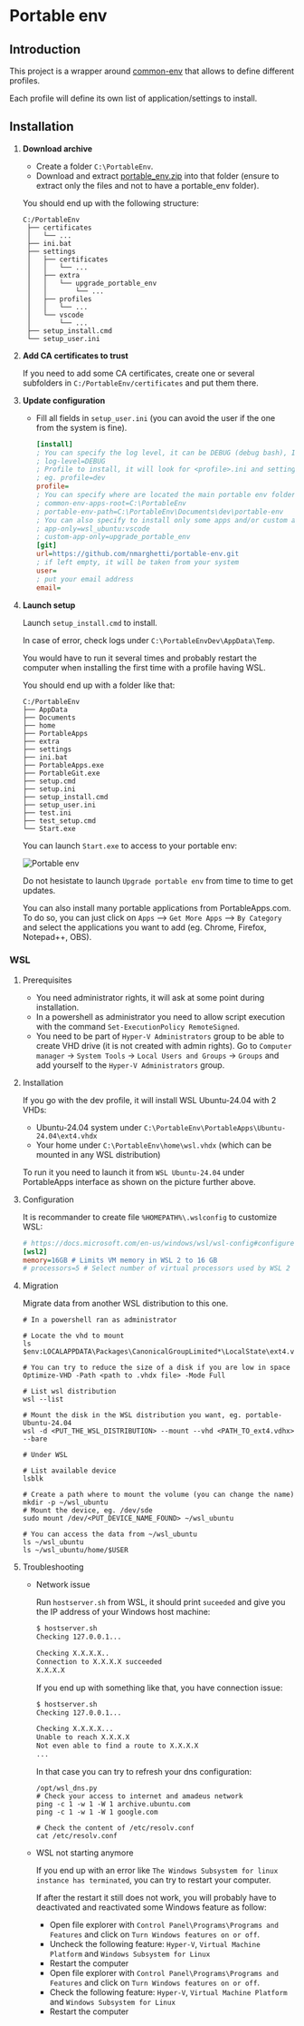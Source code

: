 # Portable env

## Introduction

This project is a wrapper around [common-env](https://github.com/nmarghetti/common_env) that allows to define different profiles.

Each profile will define its own list of application/settings to install.

## Installation

1. **Download archive**

   - Create a folder `C:\PortableEnv`.
   - Download and extract [portable_env.zip](https://raw.githubusercontent.com/nmarghetti/portable-env/refs/heads/master/portable_env.zip) into that folder (ensure to extract only the files and not to have a portable_env folder).

   You should end up with the following structure:

   ```text
   C:/PortableEnv
    ├── certificates
    │   └── ...
    ├── ini.bat
    ├── settings
    │   ├── certificates
    │   │   └── ...
    │   ├── extra
    │   │   └── upgrade_portable_env
    │   │       └── ...
    │   ├── profiles
    │   │   └── ...
    │   └── vscode
    │       └── ...
    ├── setup_install.cmd
    └── setup_user.ini
   ```

1. **Add CA certificates to trust**

   If you need to add some CA certificates, create one or several subfolders in `C:/PortableEnv/certificates` and put them there.

1. **Update configuration**

   - Fill all fields in `setup_user.ini` (you can avoid the user if the one from the system is fine).

     ```ini
     [install]
     ; You can specify the log level, it can be DEBUG (debug bash), INFO (save output in log file), NONE (only display output)
     ; log-level=DEBUG
     ; Profile to install, it will look for <profile>.ini and settings/profile/<profile>.ini (eg. gitbash, gitbash-pacman, dev, devops)
     ; eg. profile=dev
     profile=
     ; You can specify where are located the main portable env folder if you want to install it somewhere else
     ; common-env-apps-root=C:\PortableEnv
     ; portable-env-path=C:\PortableEnv\Documents\dev\portable-env
     ; You can also specify to install only some apps and/or custom apps, semi-colon separated. It can be useful if you want to install/upgrade only few faster.
     ; app-only=wsl_ubuntu:vscode
     ; custom-app-only=upgrade_portable_env
     [git]
     url=https://github.com/nmarghetti/portable-env.git
     ; if left empty, it will be taken from your system
     user=
     ; put your email address
     email=
     ```

1. **Launch setup**

   Launch `setup_install.cmd` to install.

   In case of error, check logs under `C:\PortableEnvDev\AppData\Temp`.

   You would have to run it several times and probably restart the computer when installing the first time with a profile having WSL.

   You should end up with a folder like that:

   ```text
   C:/PortableEnv
   ├── AppData
   ├── Documents
   ├── home
   ├── PortableApps
   ├── extra
   ├── settings
   ├── ini.bat
   ├── PortableApps.exe
   ├── PortableGit.exe
   ├── setup.cmd
   ├── setup.ini
   ├── setup_install.cmd
   ├── setup_user.ini
   ├── test.ini
   ├── test_setup.cmd
   └── Start.exe
   ```

   You can launch `Start.exe` to access to your portable env:

   ![Portable env](readme/portable_env.png)

   Do not hesistate to launch `Upgrade portable env` from time to time to get updates.

   You can also install many portable applications from PortableApps.com. To do so, you can just click on `Apps` --> `Get More Apps` --> `By Category` and select the applications you want to add (eg. Chrome, Firefox, Notepad++, OBS).

### WSL

1. Prerequisites

   - You need administrator rights, it will ask at some point during installation.
   - In a powershell as administrator you need to allow script execution with the command `Set-ExecutionPolicy RemoteSigned`.
   - You need to be part of `Hyper-V Administrators` group to be able to create VHD drive (it is not created with admin rights). Go to `Computer manager` -> `System Tools` -> `Local Users and Groups` -> `Groups` and add yourself to the `Hyper-V Administrators` group.

1. Installation

   If you go with the dev profile, it will install WSL Ubuntu-24.04 with 2 VHDs:

   - Ubuntu-24.04 system under `C:\PortableEnv\PortableApps\Ubuntu-24.04\ext4.vhdx`
   - Your home under `C:\PortableEnv\home\wsl.vhdx` (which can be mounted in any WSL distribution)

   To run it you need to launch it from `WSL Ubuntu-24.04` under PortableApps interface as shown on the picture further above.

1. Configuration

   It is recommander to create file `%HOMEPATH%\.wslconfig` to customize WSL:

   ```ini
   # https://docs.microsoft.com/en-us/windows/wsl/wsl-config#configure-global-options-with-wslconfig
   [wsl2]
   memory=16GB # Limits VM memory in WSL 2 to 16 GB
   # processors=5 # Select number of virtual processors used by WSL 2 VM
   ```

1. Migration

   Migrate data from another WSL distribution to this one.

   ```shell
   # In a powershell ran as administrator

   # Locate the vhd to mount
   ls $env:LOCALAPPDATA\Packages\CanonicalGroupLimited*\LocalState\ext4.vhdx

   # You can try to reduce the size of a disk if you are low in space
   Optimize-VHD -Path <path to .vhdx file> -Mode Full

   # List wsl distribution
   wsl --list

   # Mount the disk in the WSL distribution you want, eg. portable-Ubuntu-24.04
   wsl -d <PUT_THE_WSL_DISTRIBUTION> --mount --vhd <PATH_TO_ext4.vdhx> --bare
   ```

   ```shell
   # Under WSL

   # List available device
   lsblk

   # Create a path where to mount the volume (you can change the name)
   mkdir -p ~/wsl_ubuntu
   # Mount the device, eg. /dev/sde
   sudo mount /dev/<PUT_DEVICE_NAME_FOUND> ~/wsl_ubuntu

   # You can access the data from ~/wsl_ubuntu
   ls ~/wsl_ubuntu
   ls ~/wsl_ubuntu/home/$USER
   ```

1. Troubleshooting

   - Network issue

     Run `hostserver.sh` from WSL, it should print `suceeded` and give you the IP address of your Windows host machine:

     ```txt
     $ hostserver.sh
     Checking 127.0.0.1...

     Checking X.X.X.X..
     Connection to X.X.X.X succeeded
     X.X.X.X
     ```

     If you end up with something like that, you have connection issue:

     ```txt
     $ hostserver.sh
     Checking 127.0.0.1...

     Checking X.X.X.X...
     Unable to reach X.X.X.X
     Not even able to find a route to X.X.X.X
     ...
     ```

     In that case you can try to refresh your dns configuration:

     ```shell
     /opt/wsl_dns.py
     # Check your access to internet and amadeus network
     ping -c 1 -w 1 -W 1 archive.ubuntu.com
     ping -c 1 -w 1 -W 1 google.com

     # Check the content of /etc/resolv.conf
     cat /etc/resolv.conf
     ```

   - WSL not starting anymore

     If you end up with an error like `The Windows Subsystem for linux instance has terminated`, you can try to restart your computer.

     If after the restart it still does not work, you will probably have to deactivated and reactivated some Windows feature as follow:

     - Open file explorer with `Control Panel\Programs\Programs and Features` and click on `Turn Windows features on or off`.
     - Uncheck the following feature: `Hyper-V`, `Virtual Machine Platform` and `Windows Subsystem for Linux`
     - Restart the computer
     - Open file explorer with `Control Panel\Programs\Programs and Features` and click on `Turn Windows features on or off`.
     - Check the following feature: `Hyper-V`, `Virtual Machine Platform` and `Windows Subsystem for Linux`
     - Restart the computer
